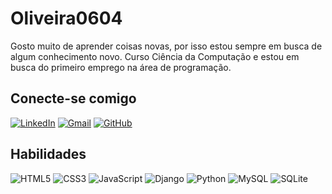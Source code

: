 # Oliveira0604
Gosto muito de aprender coisas novas, por isso estou sempre em busca de algum conhecimento novo. Curso Ciência da Computação e estou em busca do primeiro emprego na área de programação.

## Conecte-se comigo
[![LinkedIn](https://img.shields.io/badge/LinkedIn-0077B5?style=for-the-badge&logo=linkedin&logoColor=white)](https://www.linkedin.com/in/nathan-oliveira-623829222E/)
[![Gmail](https://img.shields.io/badge/Gmail-333333?style=for-the-badge&logo=gmail&logoColor=red)](mailto:oliveiranathan853@gmail.com)
[![GitHub](https://img.shields.io/badge/GitHub-100000?style=for-the-badge&logo=github&logoColor=white)](https://github.com/Oliveira0604)

## Habilidades
![HTML5](https://img.shields.io/badge/HTML5-E34F26?style=for-the-badge&logo=html5&logoColor=white)
![CSS3](https://img.shields.io/badge/CSS3-1572B6?style=for-the-badge&logo=css3&logoColor=white)
![JavaScript](https://img.shields.io/badge/JavaScript-F7DF1E?style=for-the-badge&logo=javascript&logoColor=black)
![Django](https://img.shields.io/badge/django-%23092E20.svg?style=for-the-badge&logo=django&logoColor=white)
![Python](https://img.shields.io/badge/python-3670A0?style=for-the-badge&logo=python&logoColor=ffdd54)
![MySQL](https://img.shields.io/badge/MySQL-00000F?style=for-the-badge&logo=mysql&logoColor=white)
![SQLite](https://img.shields.io/badge/SQLite-000?style=for-the-badge&logo=sqlite&logoColor=07405E)
